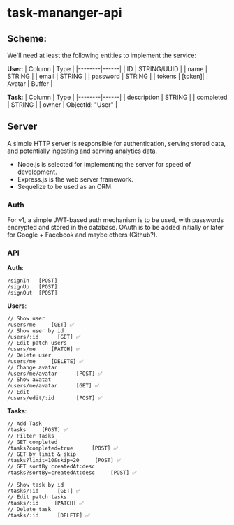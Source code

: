 # task-mananger-api

## Scheme:
We'll need at least the following entities to implement the service:

**User**:
| Column | Type |
|--------|------|
| ID | STRING/UUID |
| name | STRING |
| email | STRING |
| password | STRING |
| tokens | [token]|
| Avatar | Buffer |

**Task**:
| Column | Type |
|--------|------|
| description | STRING |
| completed | STRING |
| owner | ObjectId: "User" |

## Server

A simple HTTP server is responsible for authentication, serving stored data, and
potentially ingesting and serving analytics data.

- Node.js is selected for implementing the server for speed of development.
- Express.js is the web server framework.
- Sequelize to be used as an ORM.

### Auth

For v1, a simple JWT-based auth mechanism is to be used, with passwords
encrypted and stored in the database. OAuth is to be added initially or later
for Google + Facebook and maybe others (Github?).

### API

**Auth**:

```
/signIn   [POST]
/signUp   [POST]
/signOut  [POST]
```

**Users**:

```
// Show user
/users/me     [GET] ✅
// Show user by id
/users/:id      [GET] ✅
// Edit patch users
/users/me     [PATCH] ✅
// Delete user
/users/me     [DELETE] ✅
// Change avatar
/users/me/avatar      [POST] ✅
// Show avatat
/users/me/avatar      [GET] ✅
// Edit
/users/edit/:id       [POST] ✅
```


**Tasks**:

```
// Add Task
/tasks     [POST] ✅
// Filter Tasks
// GET completed
/tasks?completed=true      [POST] ✅
// GET by limit & skip
/tasks?limit=10&skip=20     [POST] ✅
// GET sortBy createdAt:desc
/tasks?sortBy=createdAt:desc     [POST] ✅

// Show task by id
/tasks/:id      [GET] ✅
// Edit patch tasks
/tasks/:id     [PATCH] ✅
// Delete task
/tasks/:id      [DELETE] ✅
```
